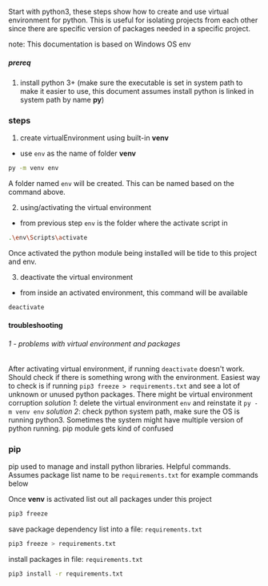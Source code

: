 Start with python3, these steps show how to create and use virtual environment for python.
This is useful for isolating projects from each other since there are specific version of packages needed in a specific project.

note: This documentation is based on Windows OS env

##### prereq
1. install python 3+ 
(make sure the executable is set in system path to make it easier to use, this document assumes install python is linked in system path by name **py**)

### steps

1. create virtualEnvironment using built-in **venv**
- use `env` as the name of folder **venv**

```bash
py -m venv env
```
A folder named `env` will be created. This can be named based on the command above.


2. using/activating the virtual environment
- from previous step `env` is the folder where the activate script in
```bash
.\env\Scripts\activate
```
Once activated the python module being installed will be tide to this project and env. 

3. deactivate the virtual environment
- from inside an activated environment, this command will be available
```bash
deactivate
````
#### troubleshooting
###### 1 - problems with virtual environment and packages
After activating virtual environment, if running `deactivate` doesn't work. Should check if there is something wrong with the environment. Easiest way to check is if running `pip3 freeze > requirements.txt` and see a lot of unknown or unused python packages. There might be virtual environment corruption
*solution 1*: delete the virtual environment `env` and reinstate it `py -m venv env`
*solution 2*: check python system path, make sure the OS is running python3. Sometimes the system might have multiple version of python running. pip module gets kind of confused

### pip
pip used to manage and install python libraries. Helpful commands. Assumes package list name to be `requirements.txt` for example commands below


Once **venv** is activated list out all packages under this project
```bash
pip3 freeze
```

save package dependency list into a file: `requirements.txt`
```bash
pip3 freeze > requirements.txt
```

install packages in file: `requirements.txt`
```bash
pip3 install -r requirements.txt
```
